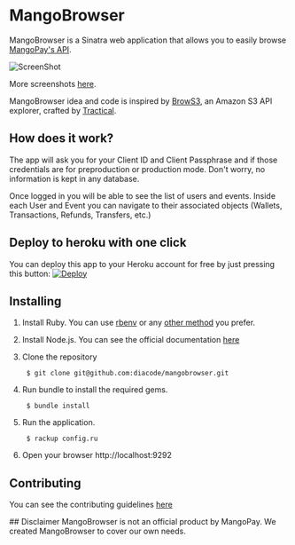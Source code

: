 # MangoBrowser
MangoBrowser is a Sinatra web application that allows you to
easily browse [MangoPay's API](http://docs.mangopay.com/).

![ScreenShot](https://raw.githubusercontent.com/diacode/mangobrowser/master/screenshots/login.jpg)

More screenshots [here](https://github.com/diacode/mangobrowser/tree/master/screenshots).

MangoBrowser idea and code is inspired by [BrowS3](https://github.com/tractical/brows3), an Amazon S3 API explorer, crafted by [Tractical](http://tractical.com).

## How does it work?
The app will ask you for your Client ID and Client Passphrase and if those credentials are for preproduction or production mode. Don't worry, no information is kept in any
database.

Once logged in you will be able to see the list of users and events. Inside each User and Event you can navigate to their associated objects (Wallets, Transactions, Refunds, Transfers, etc.)

## Deploy to heroku with one click
You can deploy this app to your Heroku account for free by just pressing this button:
[![Deploy](https://www.herokucdn.com/deploy/button.png)](https://heroku.com/deploy)

## Installing
1. Install Ruby. You can use [rbenv](https://github.com/sstephenson/rbenv) or
any [other method](http://www.ruby-lang.org/en/downloads/) you prefer.

2. Install Node.js. You can see the official documentation [here](http://nodejs.org/download/)

3. Clone the repository

        $ git clone git@github.com:diacode/mangobrowser.git

4. Run bundle to install the required gems.

        $ bundle install

5. Run the application.

        $ rackup config.ru

6. Open your browser http://localhost:9292


## Contributing
You can see the contributing guidelines
[here](https://github.com/diacode/mangobrowser/blob/master/CONTRIBUTING.md)

## Disclaimer
MangoBrowser is not an official product by MangoPay. We created MangoBrowser to cover our own needs.
